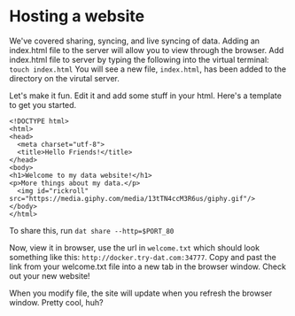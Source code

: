 # Hosting a website

We've covered sharing, syncing, and live syncing of data. Adding an index.html file to the server will allow you to view through the browser. 
Add index.html file to server by typing the following into the virtual terminal: `touch index.html`
You will see a new file, `index.html`, has been added to the directory on the virutal server. 

Let's make it fun. Edit it and add some stuff in your html. Here's a template to get you started. 
```
<!DOCTYPE html>
<html>
<head>
  <meta charset="utf-8">
  <title>Hello Friends!</title>
</head>
<body>
<h1>Welcome to my data website!</h1>
<p>More things about my data.</p>
  <img id="rickroll" src="https://media.giphy.com/media/13tTN4ccM3R6us/giphy.gif"/>  
</body>
</html>
```

To share this, run `dat share --http=$PORT_80`

Now, view it in browser, use the url in `welcome.txt` which should look something like this: `http://docker.try-dat.com:34777`.
Copy and past the link from your welcome.txt file into a new tab in the browser window. Check out your new website!

When you modify file, the site will update when you refresh the browser window. Pretty cool, huh?
